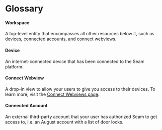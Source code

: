 # Glossary

#### Workspace

A top-level entity that encompasses all other resources below it, such as devices, connected accounts, and connect webviews.

#### Device

An internet-connected device that has been connected to the Seam platform.

#### Connect Webview

A drop-in view to allow your users to give you access to their devices. To learn more, visit the [Connect Webviews page](../api-clients/connect-webviews/).

#### Connected Account

An external third-party account that your user has authorized Seam to get access to, i.e. an August account with a list of door locks.
